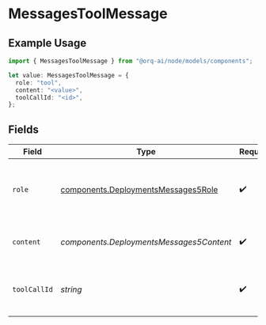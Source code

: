 # MessagesToolMessage

## Example Usage

```typescript
import { MessagesToolMessage } from "@orq-ai/node/models/components";

let value: MessagesToolMessage = {
  role: "tool",
  content: "<value>",
  toolCallId: "<id>",
};
```

## Fields

| Field                                                                                      | Type                                                                                       | Required                                                                                   | Description                                                                                |
| ------------------------------------------------------------------------------------------ | ------------------------------------------------------------------------------------------ | ------------------------------------------------------------------------------------------ | ------------------------------------------------------------------------------------------ |
| `role`                                                                                     | [components.DeploymentsMessages5Role](../../models/components/deploymentsmessages5role.md) | :heavy_check_mark:                                                                         | The role of the messages author, in this case tool.                                        |
| `content`                                                                                  | *components.DeploymentsMessages5Content*                                                   | :heavy_check_mark:                                                                         | The contents of the tool message.                                                          |
| `toolCallId`                                                                               | *string*                                                                                   | :heavy_check_mark:                                                                         | Tool call that this message is responding to.                                              |